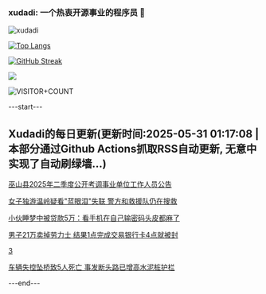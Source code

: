 ### xudadi: 一个热衷开源事业的程序员 👋

![xudadi](https://github-readme-stats-git-masterorgs-github-readme-stats-team.vercel.app/api?username=xudadi)

[![Top Langs](https://github-readme-stats.vercel.app/api/top-langs/?username=xudadi)](https://github.com/anuraghazra/github-readme-stats)

[![GitHub Streak](https://streak-stats.demolab.com?user=xudadi&locale=zh_Hans)](https://git.io/streak-stats)

![](https://raw.githubusercontent.com/xudadi/xudadi/main/assets/github-contribution-grid-snake.svg)

![VISITOR+COUNT](https://komarev.com/ghpvc/?username=xudadi&label=VISITOR+COUNT)


---start---

## Xudadi的每日更新(更新时间:2025-05-31 01:17:08 | 本部分通过Github Actions抓取RSS自动更新, 无意中实现了自动刷绿墙...)

[巫山县2025年二季度公开考调事业单位工作人员公告](https://www.gongkaoleida.com/article/2428572)

[女子独游温岭疑看"蓝眼泪"失联 警方和救援队仍在搜救](https://m.163.com/news/article/K0QP96I305561G0D.html)

[小伙睡梦中被贷款5万：看手机在自己输密码头皮都麻了](https://m.163.com/news/article/K0QVLVTF0534P59R.html)

[男子21万卖掉劳力士 结果1点完成交易银行卡4点就被封](https://m.163.com/news/article/K0QV1TL00534P59R.html)

[3](https://m.163.com/touch/news/sub/domestic)

[车辆失控坠桥致5人死亡 事发断头路已增高水泥桩护栏](https://m.163.com/news/article/K0QQPJGU05129QAF.html)

---end---
